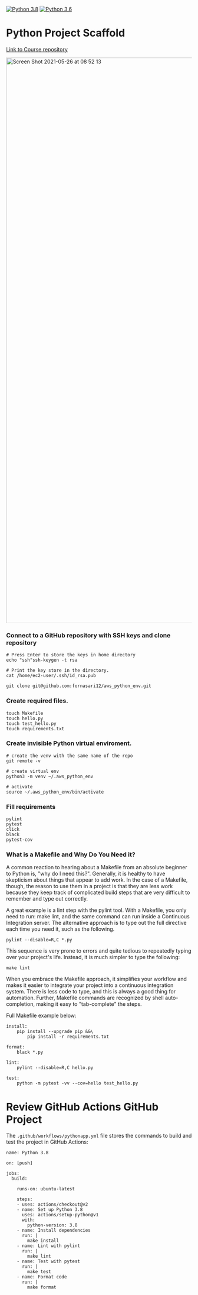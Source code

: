 [![Python 3.8](https://github.com/fornasari12/aws_python_env/actions/workflows/main.yml/badge.svg)](https://github.com/fornasari12/aws_python_env/actions/workflows/main.yml)  [![Python 3.6](https://github.com/fornasari12/python_scaffold/actions/workflows/azure.yml/badge.svg)](https://github.com/fornasari12/python_scaffold/actions/workflows/azure.yml)


# Python Project Scaffold

[Link to Course repository](https://github.com/noahgift/scaffold)

<img width="1530" alt="Screen Shot 2021-05-26 at 08 52 13" src="https://user-images.githubusercontent.com/57304126/119655195-b0799400-bdff-11eb-8a4a-4d9a9935e156.png">

### Connect to a GitHub repository with SSH keys and clone repository

```shell
# Press Enter to store the keys in home directory
echo "ssh"ssh-keygen -t rsa

# Print the key store in the directory.
cat /home/ec2-user/.ssh/id_rsa.pub

git clone git@github.com:fornasari12/aws_python_env.git
```

### Create required files.

```shell
touch Makefile
touch hello.py
touch test_hello.py
touch requirements.txt
```

### Create invisible Python virtual enviroment.

```shell
# create the venv with the same name of the repo
git remote -v

# create virtual env
python3 -m venv ~/.aws_python_env

# activate
source ~/.aws_python_env/bin/activate  
```

### Fill requirements

```
pylint
pytest
click
black
pytest-cov
```

### What is a Makefile and Why Do You Need it?

A common reaction to hearing about a Makefile from an absolute beginner to Python is, "why do I need this?".  Generally, it is healthy to have skepticism about things that appear to add work.  In the case of a Makefile, though, the reason to use them in a project is that they are less work because they keep track of complicated build steps that are very difficult to remember and type out correctly.

A great example is a lint step with the pylint tool.  With a Makefile, you only need to run:  make lint, and the same command can run inside a Continuous Integration server.  The alternative approach is to type out the full directive each time you need it, such as the following.

`pylint --disable=R,C *.py`

This sequence is very prone to errors and quite tedious to repeatedly typing over your project's life.  Instead, it is much simpler to type the following:

`make lint`

When you embrace the Makefile approach, it simplifies your workflow and makes it easier to integrate your project into a continuous integration system.  There is less code to type, and this is always a good thing for automation.  Further, Makefile commands are recognized by shell auto-completion, making it easy to "tab-complete" the steps.

Full Makefile example below:

```shell
install:
	pip install --upgrade pip &&\
		pip install -r requirements.txt

format:
	black *.py

lint:
	pylint --disable=R,C hello.py

test:
	python -m pytest -vv --cov=hello test_hello.py
```

# Review GitHub Actions GitHub Project


The `.github/workflows/pythonapp.yml` file stores the commands to build and test the project in GitHub Actions:

```shell
name: Python 3.8

on: [push]

jobs:
  build:

    runs-on: ubuntu-latest

    steps:
    - uses: actions/checkout@v2
    - name: Set up Python 3.8
      uses: actions/setup-python@v1
      with:
        python-version: 3.8
    - name: Install dependencies
      run: |
        make install
    - name: Lint with pylint
      run: |
        make lint
    - name: Test with pytest
      run: |
        make test
    - name: Format code
      run: |
        make format

```

